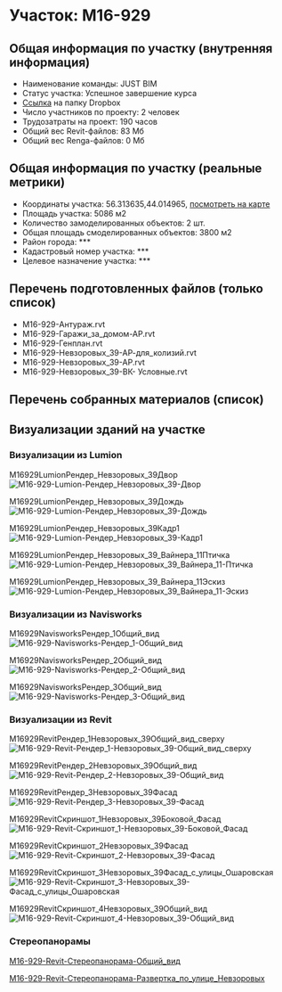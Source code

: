 # Участок: M16-929
## Общая информация по участку (внутренняя информация)
+ Наименование команды: JUST BIM
+ Статус участка: Успешное завершение курса
+ [Ссылка](https://www.dropbox.com/sh/wvvgv1nw1iqred9/AAAlDpbzUhRAWX4-vZUYp-pUa/M16_929?dl=0) на папку Dropbox
+ Число участников по проекту: 2 человек
+ Трудозатраты на проект: 190 часов
+ Общий вес Revit-файлов: 83 Мб
+ Общий вес Renga-файлов: 0 Мб
## Общая информация по участку (реальные метрики)
+ Координаты участка: 56.313635,44.014965, [посмотреть на карте](yandex.ru/maps/47/nizhny-novgorod/?ll=56.313635%2C44.014965&z=19)
+ Площадь участка: 5086 м2
+ Количество замоделированных объектов: 2 шт.
+ Общая площадь смоделированных объектов: 3800 м2
+ Район города: *** 
+ Кадастровый номер участка: *** 
+ Целевое назначение участка: *** 
## Перечень подготовленных файлов (только список)
+ M16-929-Антураж.rvt
+ M16-929-Гаражи_за_домом-АР.rvt
+ M16-929-Генплан.rvt
+ M16-929-Невзоровых_39-АР-для_колизий.rvt
+ M16-929-Невзоровых_39-АР.rvt
+ M16-929-Невзоровых_39-ВК- Условные.rvt
## Перечень собранных материалов (список)
## Визуализации зданий на участке
### Визуализации из Lumion
M16929LumionРендер_Невзоровых_39Двор
![M16-929-Lumion-Рендер_Невзоровых_39-Двор](/Images/M16_929/M16-929-Lumion-Рендер_Невзоровых_39-Двор_Compressed.jpg)

M16929LumionРендер_Невзоровых_39Дождь
![M16-929-Lumion-Рендер_Невзоровых_39-Дождь](/Images/M16_929/M16-929-Lumion-Рендер_Невзоровых_39-Дождь_Compressed.jpg)

M16929LumionРендер_Невзоровых_39Кадр1
![M16-929-Lumion-Рендер_Невзоровых_39-Кадр1](/Images/M16_929/M16-929-Lumion-Рендер_Невзоровых_39-Кадр1_Compressed.jpg)

M16929LumionРендер_Невзоровых_39_Вайнера_11Птичка
![M16-929-Lumion-Рендер_Невзоровых_39_Вайнера_11-Птичка](/Images/M16_929/M16-929-Lumion-Рендер_Невзоровых_39_Вайнера_11-Птичка_Compressed.jpg)

M16929LumionРендер_Невзоровых_39_Вайнера_11Эскиз
![M16-929-Lumion-Рендер_Невзоровых_39_Вайнера_11-Эскиз](/Images/M16_929/M16-929-Lumion-Рендер_Невзоровых_39_Вайнера_11-Эскиз_Compressed.jpg)

### Визуализации из Navisworks
M16929NavisworksРендер_1Общий_вид
![M16-929-Navisworks-Рендер_1-Общий_вид](/Images/M16_929/M16-929-Navisworks-Рендер_1-Общий_вид_Compressed.jpg)

M16929NavisworksРендер_2Общий_вид
![M16-929-Navisworks-Рендер_2-Общий_вид](/Images/M16_929/M16-929-Navisworks-Рендер_2-Общий_вид_Compressed.jpg)

M16929NavisworksРендер_3Общий_вид
![M16-929-Navisworks-Рендер_3-Общий_вид](/Images/M16_929/M16-929-Navisworks-Рендер_3-Общий_вид_Compressed.jpg)

### Визуализации из Revit
M16929RevitРендер_1Невзоровых_39Общий_вид_сверху
![M16-929-Revit-Рендер_1-Невзоровых_39-Общий_вид_сверху](/Images/M16_929/M16-929-Revit-Рендер_1-Невзоровых_39-Общий_вид_сверху_Compressed.jpg)

M16929RevitРендер_2Невзоровых_39Общий_вид
![M16-929-Revit-Рендер_2-Невзоровых_39-Общий_вид](/Images/M16_929/M16-929-Revit-Рендер_2-Невзоровых_39-Общий_вид_Compressed.jpg)

M16929RevitРендер_3Невзоровых_39Фасад
![M16-929-Revit-Рендер_3-Невзоровых_39-Фасад](/Images/M16_929/M16-929-Revit-Рендер_3-Невзоровых_39-Фасад_Compressed.jpg)

M16929RevitСкриншот_1Невзоровых_39Боковой_Фасад
![M16-929-Revit-Скриншот_1-Невзоровых_39-Боковой_Фасад](/Images/M16_929/M16-929-Revit-Скриншот_1-Невзоровых_39-Боковой_Фасад_Compressed.jpg)

M16929RevitСкриншот_2Невзоровых_39Фасад
![M16-929-Revit-Скриншот_2-Невзоровых_39-Фасад](/Images/M16_929/M16-929-Revit-Скриншот_2-Невзоровых_39-Фасад_Compressed.jpg)

M16929RevitСкриншот_3Невзоровых_39Фасад_с_улицы_Ошаровская
![M16-929-Revit-Скриншот_3-Невзоровых_39-Фасад_с_улицы_Ошаровская](/Images/M16_929/M16-929-Revit-Скриншот_3-Невзоровых_39-Фасад_с_улицы_Ошаровская_Compressed.jpg)

M16929RevitСкриншот_4Невзоровых_39Общий_вид
![M16-929-Revit-Скриншот_4-Невзоровых_39-Общий_вид](/Images/M16_929/M16-929-Revit-Скриншот_4-Невзоровых_39-Общий_вид_Compressed.jpg)

### Стереопанорамы
[M16-929-Revit-Стереопанорама-Общий_вид](https://pano.autodesk.com/pano.html?url=jpgs/13648055-c2d1-4cff-a926-9ba19bd896f9&version=2)

[M16-929-Revit-Стереопанорама-Развертка_по_улице_Невзоровых](https://pano.autodesk.com/pano.html?url=jpgs/b5fb0718-d4c1-4e73-930c-a6df5118735c&version=2)

